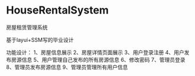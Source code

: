 # HouseRentalSystem
房屋租赁管理系统

基于layui+SSM写的毕业设计

功能设计：
1、房屋信息展示
2、房屋详情页面展示
3、用户登录注册
4、用户发布房源信息
5、用户管理自己发布的所有房源信息
6、修改密码
7、管理员登录
8、管理员发布房源信息
9、管理员管理所有用户信息
